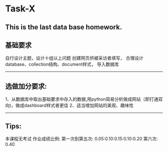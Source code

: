 # Task-X
This is the last data base homework.
------
基础要求
-----
自行设计主题，设计十组以上问题
创建网页供被采访者填写，
合理设计database、collection结构、document样式，
导入数据库

--------
选做加分要求:
-------
1、从数据库中取出基础要求中存入的数据,用python简易分析做成网站（即打通双向)，做成dashboard样式者更佳
2、适当增加网站的美观、趣味性

-------
Tips:
------
本课程无考试
作业成绩比例:
第一次到第五次:
0.05:0.10:0.15:0.10:0.20
第六次:
0.40
